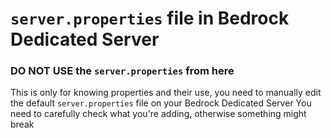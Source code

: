 # `server.properties` file in Bedrock Dedicated Server
### DO NOT USE the `server.properties` from here
This is only for knowing properties and their use, you need to manually edit the default `server.properties` file on your Bedrock Dedicated Server
You need to carefully check what you're adding, otherwise something might break

